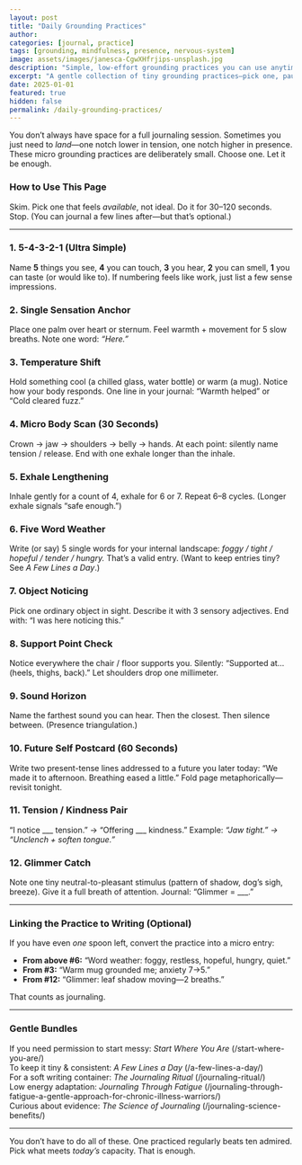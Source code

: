 ```yaml
---
layout: post
title: "Daily Grounding Practices"
author: 
categories: [journal, practice]
tags: [grounding, mindfulness, presence, nervous-system]
image: assets/images/janesca-CgwXHfrjips-unsplash.jpg
description: "Simple, low-effort grounding practices you can use anytime—tiny sensory resets, breath cues, and micro journaling prompts."
excerpt: "A gentle collection of tiny grounding practices—pick one, pause a minute, return to yourself."
date: 2025-01-01
featured: true
hidden: false
permalink: /daily-grounding-practices/
---
```


You don’t always have space for a full journaling session. Sometimes you just need to *land*—one notch lower in tension, one notch higher in presence. These micro grounding practices are deliberately small. Choose one. Let it be enough.

### How to Use This Page
Skim. Pick one that feels *available*, not ideal. Do it for 30–120 seconds. Stop. (You can journal a few lines after—but that’s optional.)

---

### 1. 5-4-3-2-1 (Ultra Simple)
Name **5** things you see, **4** you can touch, **3** you hear, **2** you can smell, **1** you can taste (or would like to). If numbering feels like work, just list a few sense impressions.

### 2. Single Sensation Anchor
Place one palm over heart or sternum. Feel warmth + movement for 5 slow breaths. Note one word: *“Here.”*

### 3. Temperature Shift
Hold something cool (a chilled glass, water bottle) or warm (a mug). Notice how your body responds. One line in your journal: “Warmth helped” or “Cold cleared fuzz.”

### 4. Micro Body Scan (30 Seconds)
Crown → jaw → shoulders → belly → hands. At each point: silently name tension / release. End with one exhale longer than the inhale.

### 5. Exhale Lengthening
Inhale gently for a count of 4, exhale for 6 or 7. Repeat 6–8 cycles. (Longer exhale signals “safe enough.”)

### 6. Five Word Weather
Write (or say) 5 single words for your internal landscape: *foggy / tight / hopeful / tender / hungry.* That’s a valid entry. (Want to keep entries tiny? See *A Few Lines a Day*.)

### 7. Object Noticing
Pick one ordinary object in sight. Describe it with 3 sensory adjectives. End with: “I was here noticing this.”

### 8. Support Point Check
Notice everywhere the chair / floor supports you. Silently: “Supported at… (heels, thighs, back).” Let shoulders drop one millimeter.

### 9. Sound Horizon
Name the farthest sound you can hear. Then the closest. Then silence between. (Presence triangulation.)

### 10. Future Self Postcard (60 Seconds)
Write two present-tense lines addressed to a future you later today: “We made it to afternoon. Breathing eased a little.” Fold page metaphorically—revisit tonight.

### 11. Tension / Kindness Pair
“I notice ___ tension.” → “Offering ___ kindness.” Example: *“Jaw tight.” → “Unclench + soften tongue.”*

### 12. Glimmer Catch
Note one tiny neutral-to-pleasant stimulus (pattern of shadow, dog’s sigh, breeze). Give it a full breath of attention. Journal: “Glimmer = ___.”

---

### Linking the Practice to Writing (Optional)
If you have even *one* spoon left, convert the practice into a micro entry:
- **From above #6:** “Word weather: foggy, restless, hopeful, hungry, quiet.”
- **From #3:** “Warm mug grounded me; anxiety 7→5.”
- **From #12:** “Glimmer: leaf shadow moving—2 breaths.”

That counts as journaling.

---

### Gentle Bundles
If you need permission to start messy: *Start Where You Are* (/start-where-you-are/)  
To keep it tiny & consistent: *A Few Lines a Day* (/a-few-lines-a-day/)  
For a soft writing container: *The Journaling Ritual* (/journaling-ritual/)  
Low energy adaptation: *Journaling Through Fatigue* (/journaling-through-fatigue-a-gentle-approach-for-chronic-illness-warriors/)  
Curious about evidence: *The Science of Journaling* (/journaling-science-benefits/)

---

You don’t have to do all of these. One practiced regularly beats ten admired. Pick what meets *today’s* capacity. That is enough.
